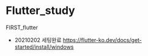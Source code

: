 # Flutter_study
FIRST_flutter 

- 20210202 세팅완료 https://flutter-ko.dev/docs/get-started/install/windows
